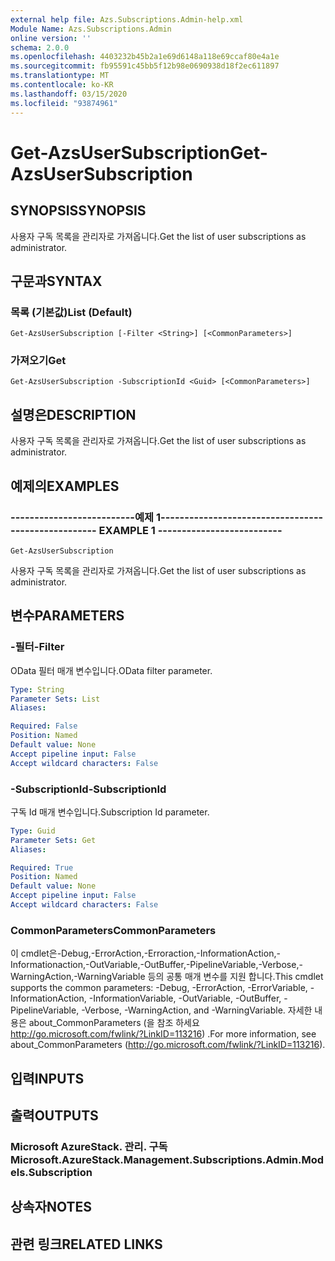 ```yaml
---
external help file: Azs.Subscriptions.Admin-help.xml
Module Name: Azs.Subscriptions.Admin
online version: ''
schema: 2.0.0
ms.openlocfilehash: 4403232b45b2a1e69d6148a118e69ccaf80e4a1e
ms.sourcegitcommit: fb95591c45bb5f12b98e0690938d18f2ec611897
ms.translationtype: MT
ms.contentlocale: ko-KR
ms.lasthandoff: 03/15/2020
ms.locfileid: "93874961"
---
```

# <span data-ttu-id="a35c8-101">Get-AzsUserSubscription</span><span class="sxs-lookup"><span data-stu-id="a35c8-101">Get-AzsUserSubscription</span></span>

## <span data-ttu-id="a35c8-102">SYNOPSIS</span><span class="sxs-lookup"><span data-stu-id="a35c8-102">SYNOPSIS</span></span>
<span data-ttu-id="a35c8-103">사용자 구독 목록을 관리자로 가져옵니다.</span><span class="sxs-lookup"><span data-stu-id="a35c8-103">Get the list of user subscriptions as administrator.</span></span>

## <span data-ttu-id="a35c8-104">구문과</span><span class="sxs-lookup"><span data-stu-id="a35c8-104">SYNTAX</span></span>

### <span data-ttu-id="a35c8-105">목록 (기본값)</span><span class="sxs-lookup"><span data-stu-id="a35c8-105">List (Default)</span></span>
```
Get-AzsUserSubscription [-Filter <String>] [<CommonParameters>]
```

### <span data-ttu-id="a35c8-106">가져오기</span><span class="sxs-lookup"><span data-stu-id="a35c8-106">Get</span></span>
```
Get-AzsUserSubscription -SubscriptionId <Guid> [<CommonParameters>]
```

## <span data-ttu-id="a35c8-107">설명은</span><span class="sxs-lookup"><span data-stu-id="a35c8-107">DESCRIPTION</span></span>
<span data-ttu-id="a35c8-108">사용자 구독 목록을 관리자로 가져옵니다.</span><span class="sxs-lookup"><span data-stu-id="a35c8-108">Get the list of user subscriptions as administrator.</span></span>

## <span data-ttu-id="a35c8-109">예제의</span><span class="sxs-lookup"><span data-stu-id="a35c8-109">EXAMPLES</span></span>

### <span data-ttu-id="a35c8-110">--------------------------예제 1--------------------------</span><span class="sxs-lookup"><span data-stu-id="a35c8-110">-------------------------- EXAMPLE 1 --------------------------</span></span>
```
Get-AzsUserSubscription
```

<span data-ttu-id="a35c8-111">사용자 구독 목록을 관리자로 가져옵니다.</span><span class="sxs-lookup"><span data-stu-id="a35c8-111">Get the list of user subscriptions as administrator.</span></span>

## <span data-ttu-id="a35c8-112">변수</span><span class="sxs-lookup"><span data-stu-id="a35c8-112">PARAMETERS</span></span>

### <span data-ttu-id="a35c8-113">-필터</span><span class="sxs-lookup"><span data-stu-id="a35c8-113">-Filter</span></span>
<span data-ttu-id="a35c8-114">OData 필터 매개 변수입니다.</span><span class="sxs-lookup"><span data-stu-id="a35c8-114">OData filter parameter.</span></span>

```yaml
Type: String
Parameter Sets: List
Aliases: 

Required: False
Position: Named
Default value: None
Accept pipeline input: False
Accept wildcard characters: False
```

### <span data-ttu-id="a35c8-115">-SubscriptionId</span><span class="sxs-lookup"><span data-stu-id="a35c8-115">-SubscriptionId</span></span>
<span data-ttu-id="a35c8-116">구독 Id 매개 변수입니다.</span><span class="sxs-lookup"><span data-stu-id="a35c8-116">Subscription Id parameter.</span></span>

```yaml
Type: Guid
Parameter Sets: Get
Aliases: 

Required: True
Position: Named
Default value: None
Accept pipeline input: False
Accept wildcard characters: False
```

### <span data-ttu-id="a35c8-117">CommonParameters</span><span class="sxs-lookup"><span data-stu-id="a35c8-117">CommonParameters</span></span>
<span data-ttu-id="a35c8-118">이 cmdlet은-Debug,-ErrorAction,-Erroraction,-InformationAction,-Informationaction,-OutVariable,-OutBuffer,-PipelineVariable,-Verbose,-WarningAction,-WarningVariable 등의 공통 매개 변수를 지원 합니다.</span><span class="sxs-lookup"><span data-stu-id="a35c8-118">This cmdlet supports the common parameters: -Debug, -ErrorAction, -ErrorVariable, -InformationAction, -InformationVariable, -OutVariable, -OutBuffer, -PipelineVariable, -Verbose, -WarningAction, and -WarningVariable.</span></span> <span data-ttu-id="a35c8-119">자세한 내용은 about_CommonParameters (을 참조 하세요 http://go.microsoft.com/fwlink/?LinkID=113216) .</span><span class="sxs-lookup"><span data-stu-id="a35c8-119">For more information, see about_CommonParameters (http://go.microsoft.com/fwlink/?LinkID=113216).</span></span>

## <span data-ttu-id="a35c8-120">입력</span><span class="sxs-lookup"><span data-stu-id="a35c8-120">INPUTS</span></span>

## <span data-ttu-id="a35c8-121">출력</span><span class="sxs-lookup"><span data-stu-id="a35c8-121">OUTPUTS</span></span>

### <span data-ttu-id="a35c8-122">Microsoft AzureStack. 관리. 구독</span><span class="sxs-lookup"><span data-stu-id="a35c8-122">Microsoft.AzureStack.Management.Subscriptions.Admin.Models.Subscription</span></span>

## <span data-ttu-id="a35c8-123">상속자</span><span class="sxs-lookup"><span data-stu-id="a35c8-123">NOTES</span></span>

## <span data-ttu-id="a35c8-124">관련 링크</span><span class="sxs-lookup"><span data-stu-id="a35c8-124">RELATED LINKS</span></span>

